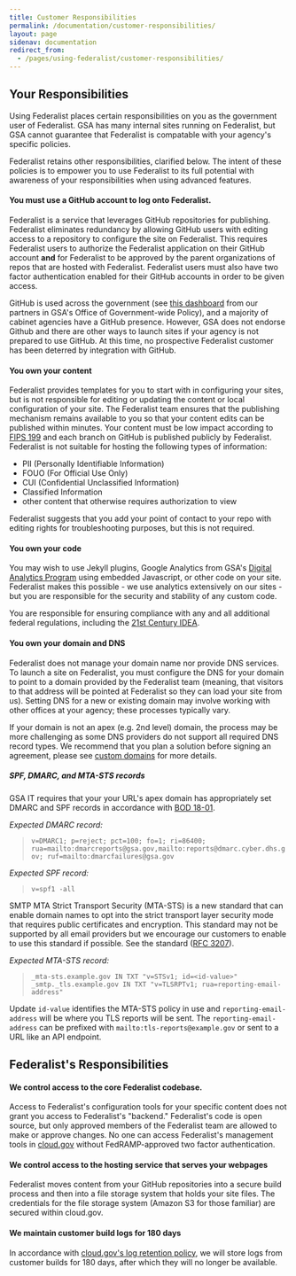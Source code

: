 ```yaml
---
title: Customer Responsibilities
permalink: /documentation/customer-responsibilities/
layout: page
sidenav: documentation
redirect_from:
  - /pages/using-federalist/customer-responsibilities/
---
```



## Your Responsibilities

Using Federalist places certain responsibilities on you as the government user of Federalist. GSA has many internal sites running on Federalist, but GSA cannot guarantee that Federalist is compatable with your agency's specific policies.

Federalist retains other responsibilities, clarified below. The intent of these policies is to empower you to use Federalist to its full potential with awareness of your responsibilities when using advanced features.

#### You must use a GitHub account to log onto Federalist.

Federalist is a service that leverages GitHub repositories for publishing. Federalist eliminates redundancy by allowing GitHub users with editing access to a repository to configure the site on Federalist. This requires Federalist users to authorize the Federalist application on their GitHub account **and** for Federalist to be approved by the parent organizations of repos that are hosted with Federalist. Federalist users must also have two factor authentication enabled for their GitHub accounts in order to be given access.

GitHub is used across the government (see [this dashboard](https://gsa.github.io/github-federal-stats/) from our partners in GSA's Office of Government-wide Policy), and a majority of cabinet agencies have a GitHub presence. However, GSA does not endorse Github and there are other ways to launch sites if your agency is not prepared to use GitHub. At this time, no prospective Federalist customer has been deterred by integration with GitHub.

#### You own your content

Federalist provides templates for you to start with in configuring your sites, but is not responsible for editing or updating the content or local configuration of your site. The Federalist team ensures that the publishing mechanism remains available to you so that your content edits can be published within minutes. Your content must be low impact according to [FIPS 199](http://nvlpubs.nist.gov/nistpubs/FIPS/NIST.FIPS.199.pdf) and each branch on GitHub is published publicly by Federalist. Federalist is not suitable for hosting the following types of information:
- PII (Personally Identifiable Information)
- FOUO (For Official Use Only)
- CUI (Confidential Unclassified Information)
- Classified Information
- other content that otherwise requires authorization to view

Federalist suggests that you add your point of contact to your repo with editing rights for troubleshooting purposes, but this is not required.

#### You own your code

You may wish to use Jekyll plugins, Google Analytics from GSA's [Digital Analytics Program](https://www.digitalgov.gov/services/dap/) using embedded Javascript, or other code on your site. Federalist makes this possible - we use analytics extensively on our sites - but you are responsible for the security and stability of any custom code.

You are responsible for ensuring compliance with any and all additional federal regulations, including the [21st Century IDEA](https://digital.gov/resources/21st-century-integrated-digital-experience-act/).

#### You own your domain and DNS

Federalist does not manage your domain name nor provide DNS services. To launch a site on Federalist, you must configure the DNS for your domain to point to a domain provided by the Federalist team (meaning, that visitors to that address will be pointed at Federalist so they can load your site from us). Setting DNS for a new or existing domain may involve working with other offices at your agency; these processes typically vary.

If your domain is not an apex (e.g. 2nd level) domain, the process may be more challenging as some DNS providers do not support all required DNS record types. We recommend that you plan a solution before signing an agreement, please see [custom domains](/documentation/custom-domains) for more details.

##### SPF, DMARC, and MTA-STS records
GSA IT requires that your your URL's apex domain has appropriately set DMARC and SPF records in accordance with [BOD 18-01](https://cyber.dhs.gov/bod/18-01/).

_Expected DMARC record:_
>`v=DMARC1; p=reject; pct=100; fo=1; ri=86400; rua=mailto:dmarcreports@gsa.gov,mailto:reports@dmarc.cyber.dhs.gov; ruf=mailto:dmarcfailures@gsa.gov`

_Expected SPF record:_
>`v=spf1 -all`

SMTP MTA Strict Transport Security (MTA-STS) is a new standard that can enable domain names to opt into the strict transport layer security mode that requires public certificates and encryption. This standard may not be supported by all email providers but we encourage our customers to enable to use this standard if possible. See the standard ([RFC 3207](https://tools.ietf.org/html/rfc3207)).

_Expected MTA-STS record:_
>`_mta-sts.example.gov IN TXT "v=STSv1; id=<id-value>"`
>`_smtp._tls.example.gov IN TXT "v=TLSRPTv1; rua=reporting-email-address"`

Update `id-value` identifies the MTA-STS policy in use and `reporting-email-address` will be where you TLS reports will be sent. The `reporting-email-address` can be prefixed with `mailto:tls-reports@example.gov` or sent to a URL like an API endpoint.

## Federalist's Responsibilities

#### We control access to the core Federalist codebase.

Access to Federalist's configuration tools for your specific content does not grant you access to Federalist's "backend." Federalist's code is open source, but only approved members of the Federalist team are allowed to make or approve changes. No one can access Federalist's management tools in [cloud.gov](https://cloud.gov) without FedRAMP-approved two factor authentication.

#### We control access to the hosting service that serves your webpages

Federalist moves content from your GitHub repositories into a secure build process and then into a file storage system that holds your site files. The credentials for the file storage system (Amazon S3 for those familiar) are secured within cloud.gov.

#### We maintain customer build logs for 180 days
In accordance with [cloud.gov's log retention policy](https://cloud.gov/docs/deployment/logs/#web-based-logs-with-historic-log-data), we will store logs from customer builds for 180 days, after which they will no longer be available.
